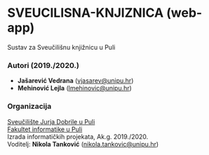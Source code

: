 # SVEUCILISNA-KNJIZNICA (web-app)
Sustav za Sveučilišnu knjižnicu u Puli

### Autori (2019./2020.)
- **Jašarević Vedrana** (vjasarev@unipu.hr)
- **Mehinović Lejla** (lmehinovic@unipu.hr)

### Organizacija
[Sveučilište Jurja Dobrile u Puli](http://www.unipu.hr/)   
[Fakultet informatike u Puli](https://fipu.unipu.hr/)  
Izrada informatičkih projekata, Ak.g. 2019./2020.  
Voditelj: **Nikola Tanković** (nikola.tankovic@unipu.hr)
